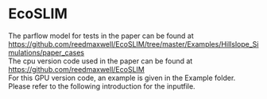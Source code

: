 # EcoSLIM

The parflow model for tests in the paper can be found at https://github.com/reedmaxwell/EcoSLIM/tree/master/Examples/Hillslope_Simulations/paper_cases  
The cpu version code used in the paper can be found at https://github.com/reedmaxwell/EcoSLIM  
For this GPU version code, an example is given in the Example folder. Please refer to the following introduction for the inputfile.


